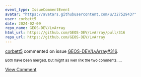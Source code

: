 ```yaml
---
event_type: IssueCommentEvent
avatar: "https://avatars.githubusercontent.com/u/32752943?"
user: corbett5
date: 2024-02-09
repo_name: GEOS-DEV/LvArray
html_url: https://github.com/GEOS-DEV/LvArray/pull/316
repo_url: https://github.com/GEOS-DEV/LvArray
---
```


<a href='https://github.com/corbett5' target='_blank'>corbett5</a> commented on issue <a href='https://github.com/GEOS-DEV/LvArray/pull/316' target='_blank'>GEOS-DEV/LvArray#316</a>.

<small>Both have been merged, but might as well link the two comments....</small>

<a href='https://github.com/GEOS-DEV/LvArray/pull/316' target='_blank'>View Comment</a>